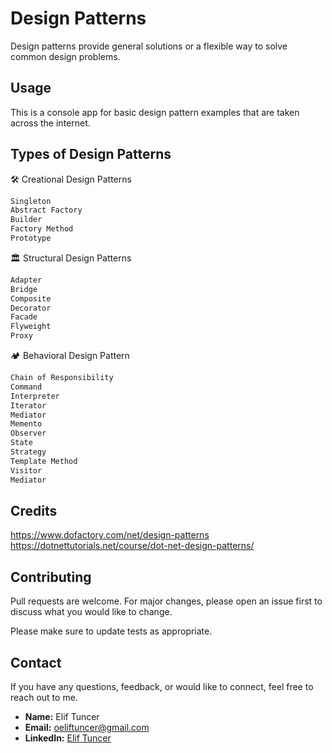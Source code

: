 # Design Patterns

Design patterns provide general solutions or a flexible way to solve common design problems.

## Usage

This is a console app for basic design pattern examples that are taken across the internet.

## Types of Design Patterns
🛠️ Creational Design Patterns
```bash
Singleton
Abstract Factory
Builder
Factory Method
Prototype
```

🏛️ Structural Design Patterns
```bash
Adapter
Bridge
Composite
Decorator
Facade
Flyweight
Proxy
```

🏕️ Behavioral Design Pattern
```bash
Chain of Responsibility
Command
Interpreter
Iterator
Mediator
Memento
Observer
State
Strategy
Template Method
Visitor
Mediator
```

## Credits
https://www.dofactory.com/net/design-patterns
https://dotnettutorials.net/course/dot-net-design-patterns/

## Contributing

Pull requests are welcome. For major changes, please open an issue first
to discuss what you would like to change.

Please make sure to update tests as appropriate.

## Contact

If you have any questions, feedback, or would like to connect, feel free to reach out to me.

- **Name:** Elif Tuncer
- **Email:** oeliftuncer@gmail.com
- **LinkedIn:** [Elif Tuncer](https://www.linkedin.com/in/elif-tuncer/)


